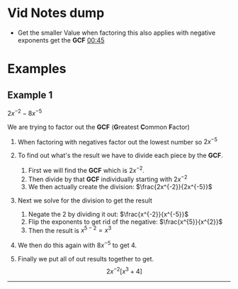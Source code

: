 
# Vid Notes dump 
* Get the smaller Value when factoring this also applies with negative exponents get the **GCF** [00:45](https://www.youtube.com/watch?app=desktop&v=dOuI8pvevcw#t=45.09272695994568)

# Examples 

## Example 1 

$2x^{-2} - 8x^{-5}$

We are trying to factor out the **GCF** (**G**reatest **C**ommon **F**actor)
 
1. When factoring with negatives factor out the lowest number so $2x^{-5}$ 

2. To find out what's the result we have to divide each piece by the **GCF**. 
	1. First we will find the **GCF** which is $2x^{-2}$. 
	2. Then divide by that **GCF** individually starting with  $2x^{-2}$
	3. We then actually create the division:  $\frac{2x^{-2}}{2x^{-5}}$



3. Next we solve for the division to get the result 
	1. Negate the 2 by dividing it out: $\frac{x^{-2}}{x^{-5}}$
	2. Flip the exponents to get rid of the negative: $\frac{x^{5}}{x^{2}}$
	3. Then the result is $x^{5-2}=x^3$

4. We then do this again with $8x^{-5}$ to get $4$.

5. Finally we put all of out results together to get.
$$2x^{-2}[x^3+4]$$
---
